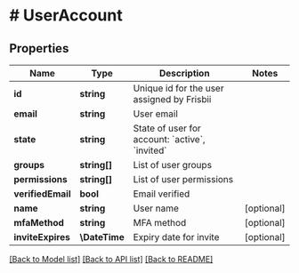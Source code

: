 # # UserAccount

## Properties

Name | Type | Description | Notes
------------ | ------------- | ------------- | -------------
**id** | **string** | Unique id for the user assigned by Frisbii |
**email** | **string** | User email |
**state** | **string** | State of user for account: &#x60;active&#x60;, &#x60;invited&#x60; |
**groups** | **string[]** | List of user groups |
**permissions** | **string[]** | List of user permissions |
**verifiedEmail** | **bool** | Email verified |
**name** | **string** | User name | [optional]
**mfaMethod** | **string** | MFA method | [optional]
**inviteExpires** | **\DateTime** | Expiry date for invite | [optional]

[[Back to Model list]](../../README.md#models) [[Back to API list]](../../README.md#endpoints) [[Back to README]](../../README.md)
